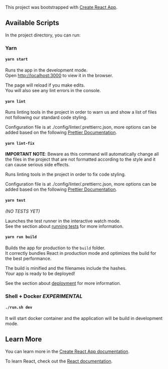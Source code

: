 This project was bootstrapped with [Create React App](https://github.com/facebook/create-react-app).

## Available Scripts

In the project directory, you can run:

### Yarn

#### `yarn start`

Runs the app in the development mode.<br>
Open [http://localhost:3000](http://localhost:3000) to view it in the browser.

The page will reload if you make edits.<br>
You will also see any lint errors in the console.

#### `yarn lint`

Runs linting tools in the project in order to warn us and show a list of files not following our standard code styling.<br>

Configuration file is at ./config/linter/.prettierrc.json, more options can be added based on the following 
[Prettier Documentation](https://prettier.io/docs/en/configuration.html).

#### `yarn lint-fix`
**IMPORTANT NOTE**: Beware as this command will automatically change all the files in the project that are not formatted according to the style and it can cause serious side effects.

Runs linting tools in the project in order to fix code styling.<br>

Configuration file is at ./config/linter/.prettierrc.json, more options can be added based on the following 
[Prettier Documentation](https://prettier.io/docs/en/configuration.html).

#### `yarn test` 
*(NO TESTS YET)*

Launches the test runner in the interactive watch mode.<br>
See the section about [running tests](https://facebook.github.io/create-react-app/docs/running-tests) for more information.

#### `yarn run build`

Builds the app for production to the `build` folder.<br>
It correctly bundles React in production mode and optimizes the build for the best performance.

The build is minified and the filenames include the hashes.<br>
Your app is ready to be deployed!

See the section about [deployment](https://facebook.github.io/create-react-app/docs/deployment) for more information.

### Shell +  Docker *EXPERIMENTAL* 

#### `./run.sh dev`

It will start docker container and the application will be build in development mode.  


## Learn More

You can learn more in the [Create React App documentation](https://facebook.github.io/create-react-app/docs/getting-started).

To learn React, check out the [React documentation](https://reactjs.org/).
